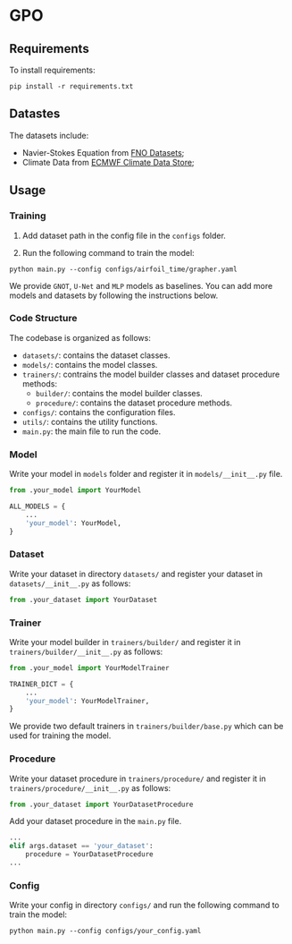 # GPO

## Requirements
To install requirements:

```setup
pip install -r requirements.txt
```

## Datastes

The datasets include:

- Navier-Stokes Equation from [FNO Datasets](https://drive.google.com/drive/folders/1UnbQh2WWc6knEHbLn-ZaXrKUZhp7pjt-);
- Climate Data from [ECMWF Climate Data Store](https://cds.climate.copernicus.eu/);

## Usage

### Training

1. Add dataset path in the config file in the `configs` folder.

2. Run the following command to train the model:

```train
python main.py --config configs/airfoil_time/grapher.yaml
```

We provide `GNOT`, `U-Net` and `MLP` models as baselines. You can add more models and datasets by following the instructions below.

### Code Structure

The codebase is organized as follows:

- `datasets/`: contains the dataset classes.
- `models/`: contains the model classes.
- `trainers/`: contrains the model builder classes and dataset procedure methods:
    - `builder/`: contains the model builder classes.
    - `procedure/`: contains the dataset procedure methods.
- `configs/`: contains the configuration files.
- `utils/`: contains the utility functions.
- `main.py`: the main file to run the code.

### Model

Write your model in `models` folder and register it in `models/__init__.py` file. 

```python
from .your_model import YourModel

ALL_MODELS = {
    ...
    'your_model': YourModel,
}
```

### Dataset

Write your dataset in directory `datasets/` and register your dataset in `datasets/__init__.py` as follows:

```python
from .your_dataset import YourDataset
```

### Trainer

Write your model builder in `trainers/builder/` and register it in `trainers/builder/__init__.py` as follows:

```python
from .your_model import YourModelTrainer

TRAINER_DICT = {
    ...
    'your_model': YourModelTrainer,
}
```

We provide two default trainers in `trainers/builder/base.py` which can be used for training the model.

### Procedure

Write your dataset procedure in `trainers/procedure/` and register it in `trainers/procedure/__init__.py` as follows:

```python
from .your_dataset import YourDatasetProcedure
```

Add your dataset procedure in the `main.py` file.

```python
...
elif args.dataset == 'your_dataset':
    procedure = YourDatasetProcedure
...
```

### Config
Write your config in directory `configs/` and run the following command to train the model:

```train
python main.py --config configs/your_config.yaml
```

